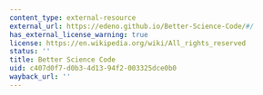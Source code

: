 ```yaml
---
content_type: external-resource
external_url: https://edeno.github.io/Better-Science-Code/#/
has_external_license_warning: true
license: https://en.wikipedia.org/wiki/All_rights_reserved
status: ''
title: Better Science Code
uid: c407d0f7-d0b3-4d13-94f2-003325dce0b0
wayback_url: ''
---
```

